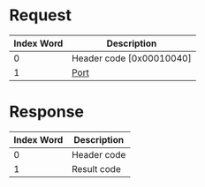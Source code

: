 # Request

| Index Word | Description                             |
|------------|-----------------------------------------|
| 0          | Header code \[0x00010040\]              |
| 1          | [Port](Camera_Services#Port "wikilink") |

# Response

| Index Word | Description |
|------------|-------------|
| 0          | Header code |
| 1          | Result code |